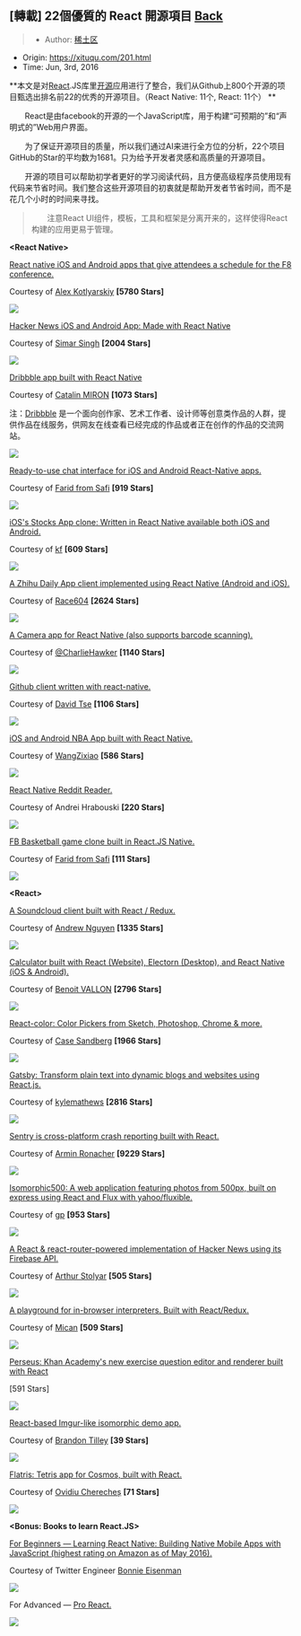 ## [轉載] 22個優質的 React 開源項目 [Back](./../post.md)

> - Author: [稀土区](https://xituqu.com/author/1)
- Origin: https://xituqu.com/201.html
- Time: Jun, 3rd, 2016

**本文是对[React](https://xituqu.com/tag/react).JS库里[开源](https://xituqu.com/tag/open-source)应用进行了整合，我们从Github上800个开源的项目甄选出排名前22的优秀的开源项目。（React Native: 11个, React: 11个）
**

&nbsp; &nbsp; &nbsp; &nbsp;React是由facebook的开源的一个JavaScript库，用于构建“可预期的”和“声明式的”Web用户界面。

&nbsp; &nbsp; &nbsp; &nbsp;为了保证开源项目的质量，所以我们通过AI来进行全方位的分析，22个项目GitHub的Star的平均数为1681。只为给予开发者灵感和高质量的开源项目。

&nbsp; &nbsp; &nbsp; &nbsp;开源的项目可以帮助初学者更好的学习阅读代码，且方便高级程序员使用现有代码来节省时间。我们整合这些开源项目的初衷就是帮助开发者节省时间，而不是花几个小时的时间来寻找。

> &nbsp; &nbsp; &nbsp; &nbsp;注意React UI组件，模板，工具和框架是分离开来的，这样使得React构建的应用更易于管理。

**&lt;React Native&gt;**

[React native iOS and Android apps that give attendees a schedule for the F8 conference.](https://github.com/fbsamples/f8app)

Courtesy of [Alex Kotlyarskiy](https://medium.com/u/6b836daf2d29) **[5780 Stars]**

![](./1.png)

[Hacker News iOS and Android App: Made with React Native](https://github.com/iSimar/HackerNews-React-Native)

Courtesy of [Simar Singh](https://medium.com/u/65c679c51e1c) **[2004 Stars]**

![](./2.png)

[Dribbble app built with React Native](https://github.com/catalinmiron/react-native-dribbble-app)

Courtesy of [Catalin MIRON](https://medium.com/u/4b53d99b3317) **[1073 Stars]**

注：[Dribbble](https://github.com/catalinmiron/react-native-dribbble-app) 是一个面向创作家、艺术工作者、设计师等创意类作品的人群，提供作品在线服务，供网友在线查看已经完成的作品或者正在创作的作品的交流网站。

![](./3.png)

[Ready-to-use chat interface for iOS and Android React-Native apps.](https://github.com/FaridSafi/react-native-gifted-messenger)

Courtesy of [Farid from Safi](https://medium.com/u/fea63d4e28f3) **[919 Stars]**

![](./4.png)

[iOS's Stocks App clone: Written in React Native available both iOS and Android.](https://github.com/7kfpun/FinanceReactNative)

Courtesy of [kf](https://medium.com/u/e113f0f1abc9) **[609 Stars]**

![](./5.png)

[A Zhihu Daily App client implemented using React Native (Android and iOS).](https://github.com/race604/ZhiHuDaily-React-Native)

Courtesy of [Race604](https://medium.com/u/b6daafb44ceb) **[2624 Stars]**

![](./6.png)

[A Camera app for React Native (also supports barcode scanning).](https://github.com/lwansbrough/react-native-camera)

Courtesy of [@CharlieHawker](https://twitter.com/CharlieHawker) **[1140 Stars]**

![](./7.png)

[Github client written with react-native.](https://github.com/xiekw2010/react-native-gitfeed)

Courtesy of [David Tse](https://medium.com/u/1138287b92ae) **[1106 Stars]**

![](./8.png)

[iOS and Android NBA App built with React Native.](https://github.com/wwayne/react-native-nba-app)

Courtesy of [WangZixiao](https://medium.com/u/f73d39bdfb7d) **[586 Stars]**

![](./9.png)

[React Native Reddit Reader.](https://github.com/akveo/react-native-reddit-reader)

Courtesy of Andrei Hrabouski **[220 Stars]**

[![](./1.gif)](https://github.com/akveo/react-native-reddit-reader)

[FB Basketball game clone built in React.JS Native.](https://github.com/faridsafi/react-native-basketball)

Courtesy of [Farid from Safi](https://medium.com/u/fea63d4e28f3) **[111 Stars]**

![](./2.gif)

**&lt;React&gt;**

[A Soundcloud client built with React / Redux.](https://github.com/andrewngu/sound-redux)

Courtesy of [Andrew Nguyen](https://medium.com/u/9c93da259760) **[1335 Stars]**

![](./10.png)

[Calculator built with React (Website), Electorn (Desktop), and React Native (iOS & Android).](https://github.com/benoitvallon/react-native-nw-react-calculator)

Courtesy of [Benoit VALLON](https://medium.com/u/d3f29aae3923) **[2796 Stars]**

![](./11.png)

[React-color: Color Pickers from Sketch, Photoshop, Chrome & more.](https://github.com/casesandberg/react-color)

Courtesy of [Case Sandberg](https://medium.com/u/fbdb48f94b64) **[1966 Stars]**

![](./12.png)

[Gatsby: Transform plain text into dynamic blogs and websites using React.js.
](https://github.com/gatsbyjs/gatsby)

Courtesy of [kylemathews](https://medium.com/u/d8a8061f22e1) **[2816 Stars]**

![](./3.gif)

[Sentry is cross-platform crash reporting built with React.](https://github.com/getsentry/sentry/)

Courtesy of [Armin Ronacher](https://medium.com/u/d38a80b1d039) **[9229 Stars]**

![](./13.png)

[Isomorphic500: A web application featuring photos from 500px, built on express using React and Flux with yahoo/fluxible.](https://github.com/gpbl/isomorphic500)

Courtesy of [gp](https://medium.com/u/9bb1e7ea08d2) **[953 Stars]**

![](./14.png)

[A React & react-router-powered implementation of Hacker News using its Firebase API.](https://github.com/insin/react-hn)

Courtesy of [Arthur Stolyar](https://medium.com/u/577c0e279fd5) **[505 Stars]**

![](./15.png)

[A playground for in-browser interpreters. Built with React/Redux.](https://github.com/fatiherikli/fil)

Courtesy of [Mican](https://medium.com/u/4c842c8dc89a) **[509 Stars]**

![](./16.png)

[Perseus: Khan Academy's new exercise question editor and renderer built with React](https://github.com/khan/perseus)

[591 Stars]

![](./17.png)

[React-based Imgur-like isomorphic demo app.](https://github.com/BinaryMuse/imgsible)

Courtesy of [Brandon Tilley](https://medium.com/u/7f7796c1b7dd) **[39 Stars]**

![](./18.png)

[Flatris: Tetris app for Cosmos, built with React.](https://github.com/skidding/flatris)

Courtesy of [Ovidiu Cherecheș](https://medium.com/u/781d032b61cf) **[71 Stars]**

![](./19.png)

**&lt;Bonus: Books to learn React.JS&gt;**

[For Beginners — Learning React Native: Building Native Mobile Apps with JavaScript (highest rating on Amazon as of May 2016).](http://www.amazon.com/gp/product/1491929006?ie=UTF8&camp=1789&creativeASIN=1491929006&linkCode=xm2&tag=mybridge-20)

Courtesy of Twitter Engineer [Bonnie Eisenman](https://medium.com/u/88ac114d185d)

![](./20.png)

For Advanced — [Pro React.](http://www.amazon.com/gp/product/1484212614?ie=UTF8&camp=1789&creativeASIN=1484212614&linkCode=xm2&tag=mybridge-20)

![](./21.png)

